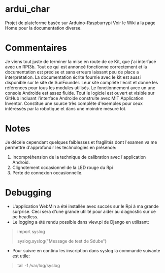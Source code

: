 # ardui_char
Projet de plateforme basée sur Arduino-Raspburrypi
Voir le Wiki a la page Home pour la documentation diverse.
# Commentaires
Je viens tout juste de terminer la mise en route de ce Kit, que j'ai interfacé avec un RPI3b. Tout ce qui est annoncé fonctionne correctement et la documentation est précise et sans erreurs laissant peu de place a interprétation. La documentation écrite fournie avec le kit est aussi disponible sur le site de SunFounder. Leur site complète l'écrit et donne les références pour tous les modules utilisés. Le fonctionnement avec un une console Androide est assez fluide. Tout le logiciel est ouvert et visible sur GitHub incluant l'interface Androide construite avec MIT Application Inventor. Constitue une source très complète d'exemples pour ceux intéressés par la robotique et dans une moindre mesure Iot.

# Notes

Je décèle cependant quelques faiblesses et fragilités dont l'examen va me permettre d'approfondir les technologies en présence:
1. Incompréhension de la technique de calibration avec l'application Android.
2. Clignotement occasionnel de la LED rouge du Rpi
3. Perte de connexion occasionnelle.


# Debugging

* L'application WebMin a été installée avec succès sur le Rpi à ma grande surprise. Ceci sera d'une grande utilité pour aider au diagnostic sur ce pc headless.
* Le logging a été rendu possible dans view.pi de Django en utilisant:

<blockquote>
import syslog  
  
syslog.syslog("Message de test de Sdube")  
</blockquote>  

* Pour suivre en continu les inscription dans syslog la commande suivante est utile:  

<blockquote>
tail -f /var/log/syslog
</blockquote> 
